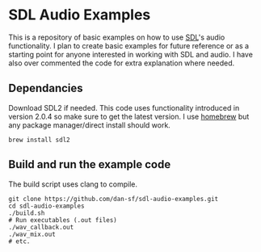 # SDL Audio Examples

This is a repository of basic examples on how to use
[SDL](https://wiki.libsdl.org/)'s audio functionality.  I plan to create basic
examples for future reference or as a starting point for anyone interested in
working with SDL and audio. I have also over commented the code for extra
explanation where needed.

## Dependancies

Download SDL2 if needed. This code uses functionality introduced in version
2.0.4 so make sure to get the latest version. I use [homebrew](https://brew.sh/)
but any package manager/direct install should work.

```
brew install sdl2
```

## Build and run the example code

The build script uses clang to compile.

```
git clone https://github.com/dan-sf/sdl-audio-examples.git
cd sdl-audio-examples
./build.sh
# Run executables (.out files)
./wav_callback.out
./wav_mix.out
# etc.
```

